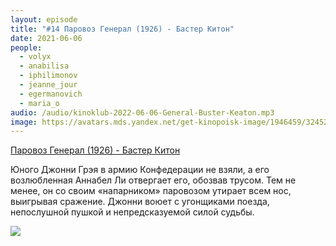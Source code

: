 ```yaml
---
layout: episode
title: "#14 Паровоз Генерал (1926) - Бастер Китон"
date: 2021-06-06
people:
  - volyx
  - anabilisa
  - iphilimonov
  - jeanne_jour
  - egermanovich
  - maria_o
audio: /audio/kinoklub-2022-06-06-General-Buster-Keaton.mp3
image: https://avatars.mds.yandex.net/get-kinopoisk-image/1946459/3245237d-02bf-4f30-9522-196ff3b2d277/600x
---
```


[Паровоз Генерал (1926) - Бастер Китон](https://www.kinopoisk.ru/film/415/)

Юного Джонни Грэя в армию Конфедерации не взяли, а его возлюбленная Аннабел Ли отвергает его, обозвав трусом. Тем не менее, он со своим «напарником» паровозом утирает всем нос, выигрывая сражение. Джонни воюет с угонщиками поезда, непослушной пушкой и непредсказуемой силой судьбы.

![](https://avatars.mds.yandex.net/get-kinopoisk-image/1946459/3245237d-02bf-4f30-9522-196ff3b2d277/600x)
